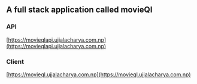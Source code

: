 ## A full stack application called movieQl

### API
[https://movieqlapi.ujjalacharya.com.np](https://movieqlapi.ujjalacharya.com.np)

### Client
[https://movieql.ujjalacharya.com.np](https://movieql.ujjalacharya.com.np)